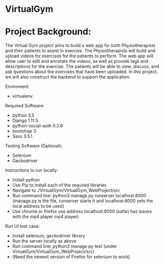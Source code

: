 # VirtualGym
# Project Background:
The Virtual Gym project aims to build a web app for both Physiotherapists and their patients to assist in exercise. The Physiotherapists will build and upload videos for exercises for the patients to perform. The web app will allow user to edit and annotate the videos, as well as provide tags and descriptions for the exercise. The patients will be able to view, discuss, and ask questions about the exercises that have been uploaded. In this project, we will also construct the backend to support the application.

Enviroment:
  * virtualenv
  
Required Software:
  * python 3.5
  * Django 1.11.5
  * python-social-auth 0.3.6
  * bootstrap 3
  * Sass 3.5.1
  
Testing Software (Optional):
  * Selenium
  * Geckodriver
  
Instructions to run locally:
  * Install python
  * Use Pip to install each of the required libraries
  * Navigate to ./VirtualGym/VirtualGym_WebProject/src
  * Run command line: python3 manage.py runserver localhost:8000 (manage.py is the file, runserver starts it and localhost:8000 sets the local address to be used)
  * Use chrome or firefox use address localhost:8000 (safari has issues with the mp4 player mp4 player)

Run UI test case:
 * Install selenium, geckodriver library
 * Run the server locally as above
 * Run command line: python3 manage.py test (under  VirtualGym/VirtualGym_WebProject/src)
 * (Need the newest version of Firefox for selenium to work)
 
